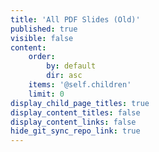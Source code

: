 ```yaml
---
title: 'All PDF Slides (Old)'
published: true
visible: false
content:
    order:
        by: default
        dir: asc
    items: '@self.children'
    limit: 0
display_child_page_titles: true
display_content_titles: false
display_content_links: false
hide_git_sync_repo_link: true
---
```

